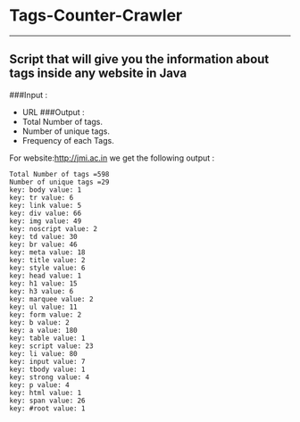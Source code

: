 # Tags-Counter-Crawler
-----------------------
Script that will give you the information about tags inside any website in Java
--------------------------------------------------------------------------------
###Input : 
  * URL
###Output :
  * Total Number of tags.
  * Number of unique tags.
  * Frequency of each Tags.
  
  For website:http://jmi.ac.in we get the following output :
  
  ```
Total Number of tags =598
Number of unique tags =29
key: body value: 1
key: tr value: 6
key: link value: 5
key: div value: 66
key: img value: 49
key: noscript value: 2
key: td value: 30
key: br value: 46
key: meta value: 18
key: title value: 2
key: style value: 6
key: head value: 1
key: h1 value: 15
key: h3 value: 6
key: marquee value: 2
key: ul value: 11
key: form value: 2
key: b value: 2
key: a value: 180
key: table value: 1
key: script value: 23
key: li value: 80
key: input value: 7
key: tbody value: 1
key: strong value: 4
key: p value: 4
key: html value: 1
key: span value: 26
key: #root value: 1
```
